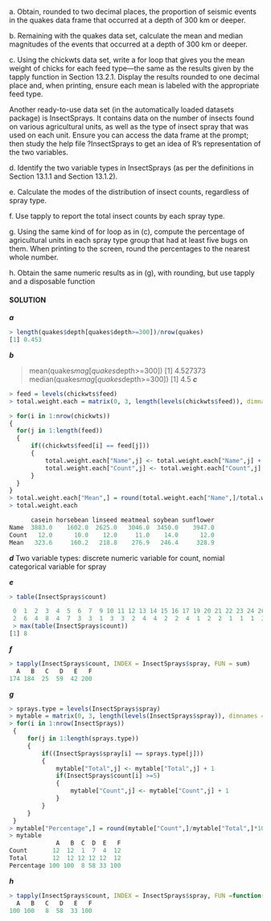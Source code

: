 a. Obtain, rounded to two decimal places, the proportion of seismic events in the quakes data frame that occurred at a depth of 300 km or deeper.

b. Remaining with the quakes data set, calculate the mean and median magnitudes of the events that occurred at a depth of 300 km or deeper.

c. Using the chickwts data set, write a for loop that gives you the mean weight of chicks for each feed type—the same as the results given by the tapply function in Section 13.2.1. Display the results rounded to one decimal place and, when printing, ensure each mean is labeled with the appropriate feed type. 


Another ready-to-use data set (in the automatically loaded datasets package) is InsectSprays. It contains data on the number of insects found on various agricultural units, as well as the type of insect spray that was used on each unit. Ensure you can access the data frame at the prompt; then study the help file ?InsectSprays to get an idea of R’s representation of the two variables.

d. Identify the two variable types in InsectSprays (as per the definitions in Section 13.1.1 and Section 13.1.2).

e. Calculate the modes of the distribution of insect counts, regardless of spray type.

f. Use tapply to report the total insect counts by each spray type.

g. Using the same kind of for loop as in (c), compute the percentage of agricultural units in each spray type group that had   at least five bugs on them. When printing to the screen, round the percentages to the nearest whole number.

h. Obtain the same numeric results as in (g), with rounding, but use tapply and a disposable function

#### SOLUTION 

***a***
```R
> length(quakes$depth[quakes$depth>=300])/nrow(quakes)
[1] 0.453
```
***b***
> mean(quakes$mag[quakes$depth>=300])
[1] 4.527373
> median(quakes$mag[quakes$depth>=300])
[1] 4.5
***c***
```R
> feed = levels(chickwts$feed)
> total.weight.each = matrix(0, 3, length(levels(chickwts$feed)), dimnames = list(c("Name","Count", "Mean"), levels(chickwts$feed)))

> for(i in 1:nrow(chickwts)) 
{
  for(j in 1:length(feed)) 
  {
      if((chickwts$feed[i] == feed[j]))
      {
          total.weight.each["Name",j] <- total.weight.each["Name",j] + chickwts$weight[i]
          total.weight.each["Count",j] <- total.weight.each["Count",j] + 1
      }
  }
}
> total.weight.each["Mean",] = round(total.weight.each["Name",]/total.weight.each["Count",], digit = 1)
> total.weight.each
```
```R
      casein horsebean linseed meatmeal soybean sunflower
Name  3883.0    1602.0  2625.0   3046.0  3450.0    3947.0
Count   12.0      10.0    12.0     11.0    14.0      12.0
Mean   323.6     160.2   218.8    276.9   246.4     328.9
```
***d***
Two variable types: discrete numeric variable for count, nomial categorical variable for spray

***e***
```R
> table(InsectSprays$count)

 0  1  2  3  4  5  6  7  9 10 11 12 13 14 15 16 17 19 20 21 22 23 24 26 
 2  6  4  8  4  7  3  3  1  3  3  2  4  4  2  2  4  1  2  2  1  1  1  2 
 > max(table(InsectSprays$count))
[1] 8
```

***f***
```R
> tapply(InsectSprays$count, INDEX = InsectSprays$spray, FUN = sum)
  A   B   C   D   E   F 
174 184  25  59  42 200 
```
***g***
```R
> sprays.type = levels(InsectSprays$spray)
> mytable = matrix(0, 3, length(levels(InsectSprays$spray)), dimnames = list(c("Count","Total", "Percentage"), levels(InsectSprays$spray)))
> for(i in 1:nrow(InsectSprays)) 
 {
     for(j in 1:length(sprays.type)) 
     {
         if((InsectSprays$spray[i] == sprays.type[j]))
         {
             mytable["Total",j] <- mytable["Total",j] + 1
             if(InsectSprays$count[i] >=5)
             {
                 mytable["Count",j] <- mytable["Count",j] + 1
             }
         }
     }
 }
> mytable["Percentage",] = round(mytable["Count",]/mytable["Total",]*100, digit=0) 
> mytable
             A   B  C  D  E   F
Count       12  12  1  7  4  12
Total       12  12 12 12 12  12
Percentage 100 100  8 58 33 100
```
***h***
```R
> tapply(InsectSprays$count, INDEX = InsectSprays$spray, FUN =function(x) round(length(which(x>=5))/length(x)*100, digit=0))
  A   B   C   D   E   F 
100 100   8  58  33 100 
```
